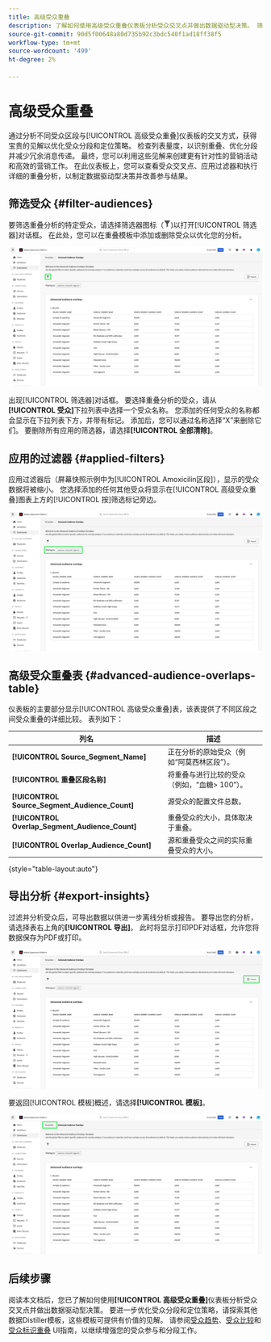 ```yaml
---
title: 高级受众重叠
description: 了解如何使用高级受众重叠仪表板分析受众交叉点并做出数据驱动型决策。 筛选受众、比较重叠并导出见解以改进定位策略。
source-git-commit: 90d5f00648a80d735b92c3bdc540f1ad18ff38f5
workflow-type: tm+mt
source-wordcount: '499'
ht-degree: 2%

---
```


# 高级受众重叠

通过分析不同受众区段与[!UICONTROL 高级受众重叠]仪表板的交叉方式，获得宝贵的见解以优化受众分段和定位策略。 检查列表量度，以识别重叠、优化分段并减少冗余消息传递。 最终，您可以利用这些见解来创建更有针对性的营销活动和高效的营销工作。 在此仪表板上，您可以查看受众交叉点、应用过滤器和执行详细的重叠分析，以制定数据驱动型决策并改善参与结果。

## 筛选受众 {#filter-audiences}

要筛选重叠分析的特定受众，请选择筛选器图标（![筛选器图标）。](../../../images/icons/filter-icon-white.png))以打开[!UICONTROL 筛选器]对话框。 在此处，您可以在重叠模板中添加或删除受众以优化您的分析。

![高级受众与突出显示的过滤器图标重叠。](../../images/sql-insights-query-pro-mode/templates/audience-overlaps-filter-icon.png)

出现[!UICONTROL 筛选器]对话框。 要选择重叠分析的受众，请从&#x200B;**[!UICONTROL 受众]**&#x200B;下拉列表中选择一个受众名称。 您添加的任何受众的名称都会显示在下拉列表下方，并带有标记。 添加后，您可以通过名称选择“X”来删除它们。 要删除所有应用的筛选器，请选择&#x200B;**[!UICONTROL 全部清除]**。

## 应用的过滤器 {#applied-filters}

应用过滤器后（屏幕快照示例中为[!UICONTROL Amoxicilin区段]），显示的受众数据将被缩小。 您选择添加的任何其他受众将显示在[!UICONTROL 高级受众重叠]图表上方的[!UICONTROL 按]筛选标记旁边。

![高级受众与高亮显示的Amoxicilin区段筛选功能板重叠。](../../images/sql-insights-query-pro-mode/templates/audience-overlaps-applied-filters.png)

## 高级受众重叠表 {#advanced-audience-overlaps-table}

仪表板的主要部分显示[!UICONTROL 高级受众重叠]表，该表提供了不同区段之间受众重叠的详细比较。 表列如下：

| 列名 | 描述 |
|------------------------------------|----------------------------------------------------------------------------------------------|
| **[!UICONTROL Source_Segment_Name]** | 正在分析的原始受众（例如“阿莫西林区段”）。 |
| **[!UICONTROL 重叠区段名称]** | 将重叠与进行比较的受众（例如，“血糖> 100”）。 |
| **[!UICONTROL Source_Segment_Audience_Count]** | 源受众的配置文件总数。 |
| **[!UICONTROL Overlap_Segment_Audience_Count]** | 重叠受众的大小，具体取决于重叠。 |
| **[!UICONTROL Overlap_Audience_Count]** | 源和重叠受众之间的实际重叠受众的大小。 |

{style="table-layout:auto"}

## 导出分析 {#export-insights}

过滤并分析受众后，可导出数据以供进一步离线分析或报告。 要导出您的分析，请选择表右上角的&#x200B;**[!UICONTROL 导出]**。 此时将显示打印PDF对话框，允许您将数据保存为PDF或打印。

![高级受众与突出显示的导出内容重叠。](../../images/sql-insights-query-pro-mode/templates/audience-overlaps-export.png)

要返回[!UICONTROL 模板]概述，请选择&#x200B;**[!UICONTROL 模板]**。

![高级受众与突出显示的模板重叠。](../../images/sql-insights-query-pro-mode/templates/audience-overlaps-navigation.png)

## 后续步骤

阅读本文档后，您已了解如何使用&#x200B;**[!UICONTROL 高级受众重叠]**&#x200B;仪表板分析受众交叉点并做出数据驱动型决策。 要进一步优化受众分段和定位策略，请探索其他数据Distiller模板，这些模板可提供有价值的见解。 请参阅[受众趋势](./trends.md)、[受众比较](./comparison.md)和[受众标识重叠](./identity-overlaps.md) UI指南，以继续增强您的受众参与和分段工作。

